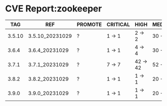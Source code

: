 # CVE Report:zookeeper
|  TAG   |       REF       | PROMOTE | CRITICAL |   HIGH   |  MEDIUM  |   LOW    | UNKNOWN |
|--------|-----------------|---------|----------|----------|----------|----------|---------|
| 3.5.10 | 3.5.10_20231029 | ?       | 1 -> 1   | 2 -> 2   | 30 -> 30 | 34 -> 34 | 0 -> 0  |
| 3.6.4  | 3.6.4_20231029  | ?       | 1 -> 1   | 4 -> 4   | 30 -> 30 | 34 -> 34 | 0 -> 0  |
| 3.7.1  | 3.7.1_20231029  | ?       | 7 -> 7   | 42 -> 42 | 52 -> 52 | 86 -> 86 | 0 -> 0  |
| 3.8.2  | 3.8.2_20231029  | ?       | 1 -> 1   | 1 -> 1   | 20 -> 20 | 34 -> 34 | 0 -> 0  |
| 3.9.0  | 3.9.0_20231029  | ?       | 1 -> 1   | 1 -> 1   | 20 -> 20 | 34 -> 34 | 0 -> 0  |
